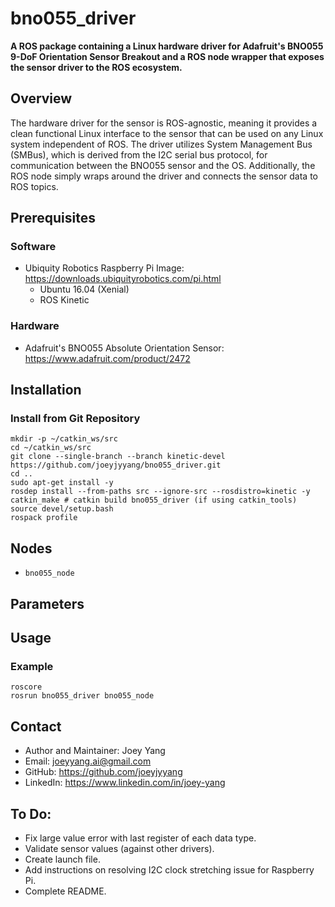 # bno055_driver
**A ROS package containing a Linux hardware driver for Adafruit's BNO055 9-DoF Orientation Sensor Breakout and a ROS node wrapper that exposes the sensor driver to the ROS ecosystem.**

## Overview
The hardware driver for the sensor is ROS-agnostic, meaning it provides a clean functional Linux interface to the sensor that can be used on any Linux system independent of ROS. The driver utilizes System Management Bus (SMBus), which is derived from the I2C serial bus protocol, for communication between the BNO055 sensor and the OS. Additionally, the ROS node simply wraps around the driver and connects the sensor data to ROS topics.

## Prerequisites
### Software
- Ubiquity Robotics Raspberry Pi Image: https://downloads.ubiquityrobotics.com/pi.html
	- Ubuntu 16.04 (Xenial)
	- ROS Kinetic
### Hardware
- Adafruit's BNO055 Absolute Orientation Sensor: https://www.adafruit.com/product/2472

## Installation
### Install from Git Repository
```
mkdir -p ~/catkin_ws/src
cd ~/catkin_ws/src
git clone --single-branch --branch kinetic-devel https://github.com/joeyjyyang/bno055_driver.git
cd .. 
sudo apt-get install -y
rosdep install --from-paths src --ignore-src --rosdistro=kinetic -y
catkin_make # catkin build bno055_driver (if using catkin_tools)
source devel/setup.bash
rospack profile
```

## Nodes
- `bno055_node`

## Parameters

## Usage
### Example
```
roscore
rosrun bno055_driver bno055_node
```

## Contact
- Author and Maintainer: Joey Yang
- Email: joeyyang.ai@gmail.com
- GitHub: https://github.com/joeyjyyang
- LinkedIn: https://www.linkedin.com/in/joey-yang

## To Do:
- Fix large value error with last register of each data type.
- Validate sensor values (against other drivers).
- Create launch file.
- Add instructions on resolving I2C clock stretching issue for Raspberry Pi.
- Complete README.
